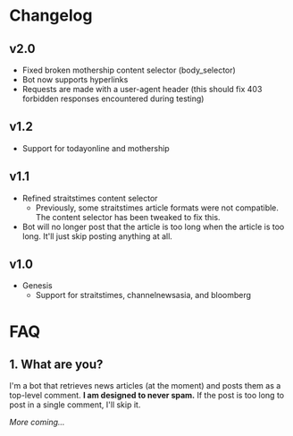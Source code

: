 # Changelog
## v2.0
* Fixed broken mothership content selector (body_selector)
* Bot now supports hyperlinks
* Requests are made with a user-agent header (this should fix 403 forbidden responses encountered during testing)
## v1.2
* Support for todayonline and mothership 
## v1.1
* Refined straitstimes content selector
  * Previously, some straitstimes article formats were not compatible. The content selector has been tweaked to fix this.
* Bot will no longer post that the article is too long when the article is too long. It'll just skip posting anything at all.

## v1.0
* Genesis
  * Support for straitstimes, channelnewsasia, and bloomberg

# FAQ
## 1. What are you?

I'm a bot that retrieves news articles (at the moment) and posts them as a top-level comment. **I am designed to never spam.**
If the post is too long to post in a single comment, I'll skip it.

*More coming...*
